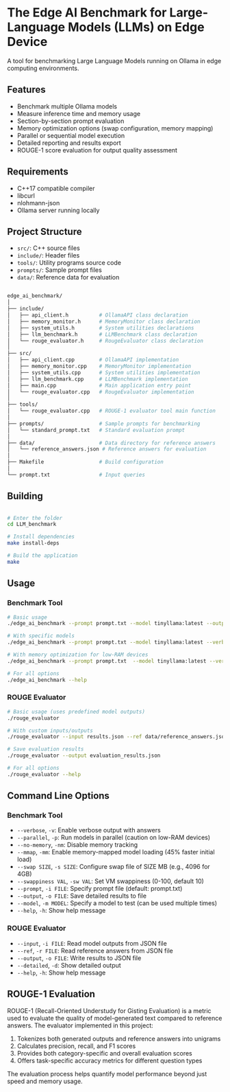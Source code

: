 # The Edge AI Benchmark for Large-Language Models (LLMs) on Edge Device
A tool for benchmarking Large Language Models running on Ollama in edge computing environments.

## Features

- Benchmark multiple Ollama models
- Measure inference time and memory usage
- Section-by-section prompt evaluation
- Memory optimization options (swap configuration, memory mapping)
- Parallel or sequential model execution
- Detailed reporting and results export
- ROUGE-1 score evaluation for output quality assessment

## Requirements

- C++17 compatible compiler
- libcurl
- nlohmann-json
- Ollama server running locally

## Project Structure

- `src/`: C++ source files
- `include/`: Header files
- `tools/`: Utility programs source code
- `prompts/`: Sample prompt files
- `data/`: Reference data for evaluation

```bash

edge_ai_benchmark/
│
├── include/
│   ├── api_client.h          # OllamaAPI class declaration
│   ├── memory_monitor.h      # MemoryMonitor class declaration
│   ├── system_utils.h        # System utilities declarations
│   ├── llm_benchmark.h       # LLMBenchmark class declaration
│   └── rouge_evaluator.h     # RougeEvaluator class declaration
│
├── src/
│   ├── api_client.cpp        # OllamaAPI implementation
│   ├── memory_monitor.cpp    # MemoryMonitor implementation
│   ├── system_utils.cpp      # System utilities implementation
│   ├── llm_benchmark.cpp     # LLMBenchmark implementation
│   ├── main.cpp              # Main application entry point
│   └── rouge_evaluator.cpp   # RougeEvaluator implementation
│
├── tools/
│   └── rouge_evaluator.cpp   # ROUGE-1 evaluator tool main function
│
├── prompts/                  # Sample prompts for benchmarking
│   └── standard_prompt.txt   # Standard evaluation prompt
│
├── data/                     # Data directory for reference answers
│   └── reference_answers.json # Reference answers for evaluation
│
├── Makefile                  # Build configuration
│
└── prompt.txt                # Input queries

```


## Building

```bash

# Enter the folder
cd LLM_benchmark

# Install dependencies
make install-deps

# Build the application
make
```

## Usage

### Benchmark Tool

```bash
# Basic usage
./edge_ai_benchmark --prompt prompt.txt --model tinyllama:latest --output results.json

# With specific models
./edge_ai_benchmark --prompt prompt.txt --model tinyllama:latest --verbose --output results.json

# With memory optimization for low-RAM devices
./edge_ai_benchmark --prompt prompt.txt  --model tinyllama:latest --verbose --swap 4096 --swappiness 10 --mmap --output results.json

# For all options
./edge_ai_benchmark --help
```

### ROUGE Evaluator
```bash
# Basic usage (uses predefined model outputs)
./rouge_evaluator

# With custom inputs/outputs
./rouge_evaluator --input results.json --ref data/reference_answers.json --output evaluation_results.json

# Save evaluation results
./rouge_evaluator --output evaluation_results.json

# For all options
./rouge_evaluator --help
```

## Command Line Options

### Benchmark Tool

- `--verbose`, `-v`: Enable verbose output with answers
- `--parallel`, `-p`: Run models in parallel (caution on low-RAM devices)
- `--no-memory`, `-nm`: Disable memory tracking
- `--mmap`, `-mm`: Enable memory-mapped model loading (45% faster initial load)
- `--swap SIZE`, `-s SIZE`: Configure swap file of SIZE MB (e.g., 4096 for 4GB)
- `--swappiness VAL`, `-sw VAL`: Set VM swappiness (0-100, default 10)
- `--prompt`, `-i FILE`: Specify prompt file (default: prompt.txt)
- `--output`, `-o FILE`: Save detailed results to file
- `--model`, `-m MODEL`: Specify a model to test (can be used multiple times)
- `--help`, `-h`: Show help message

### ROUGE Evaluator

- `--input`, `-i FILE`: Read model outputs from JSON file
- `--ref`, `-r FILE`: Read reference answers from JSON file
- `--output`, `-o FILE`: Write results to JSON file
- `--detailed`, `-d`: Show detailed output
- `--help`, `-h`: Show help message


## ROUGE-1 Evaluation

ROUGE-1 (Recall-Oriented Understudy for Gisting Evaluation) is a metric used to evaluate the quality of model-generated text compared to reference answers. The evaluator implemented in this project:

1. Tokenizes both generated outputs and reference answers into unigrams
2. Calculates precision, recall, and F1 scores
3. Provides both category-specific and overall evaluation scores
4. Offers task-specific accuracy metrics for different question types

The evaluation process helps quantify model performance beyond just speed and memory usage.
